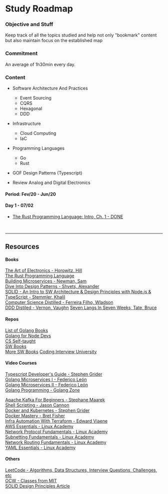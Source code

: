 # Study Roadmap

### Objective and Stuff

Keep track of all the topics studied and help not only "bookmark" content but also maintain focus on the established map</br>

### Commitment

An average of 1h30min every day.

### **Content**

- Software Architecture And Practices
  - Event Sourcing
  - CQRS
  - Hexagonal
  - DDD

- Infrastructure
  - Cloud Computing
  - IaC

- Programming Languages
  - Go
  - Rust

- GOF Design Patterns (Typescript)

- Review Analog and Digital Electronics

#### Period: Fev/20 - Jun/20

#### Day 1 - 07/02

- [The Rust Programming Language: Intro, Ch. 1 - DONE](https://doc.rust-lang.org/book/ch01-00-getting-started.html)

</br>

---

## **Resources**

#### Books

[The Art of Electronics - Horowitz, Hill](https://www.amazon.com/Art-Electronics-Paul-Horowitz/dp/0521809266)</br>
[The Rust Programming Language](https://doc.rust-lang.org/book/)</br>
[Building Microservices - Newman, Sam](https://www.amazon.com/Building-Microservices-Designing-Fine-Grained-Systems/dp/1491950358)</br>
[Dive Into Design Patterns - Shvets, Alexander](https://sourcemaking.com/design_patterns)<br/>
[SOLID - An Intro to SW Architecture & Design Principles with Node.js & TypeScript - Stemmler, Khalil](https://solidbook.io/)</br>
[Computer Science Distilled - Ferreira Filho, Wladson](https://sourcemaking.com/computer-science-distilled)</br>
[DDD Distiled - Vernon, Vaughn](https://github.com/phulei/books-1/blob/master/software-development/domain-driven-design-distilled.pdf)
[Seven Langs In Seven Weeks, Tate, Bruce](https://www.amazon.com/Seven-Languages-Weeks-Programming-Programmers/dp/193435659X)
</br>

#### Repos

[List of Golang Books](https://github.com/dariubs/GoBooks)</br>
[Golang for Node Devs](https://github.com/rennanbadaro/golang-for-nodejs-developers)</br>
[CS Self-taught](https://github.com/ossu/computer-science)<br/>
[SW Books](https://gist.github.com/rennanbadaro/0fd4fde61a459f64b40d6d166b4d9cbc)<br/>
[More SW Books](https://github.com/EbookFoundation/free-programming-books)
[Coding Interview University](https://github.com/rennanbadaro/coding-interview-university)</br>

#### Video Courses

[Typescript Developer's Guide - Stephen Grider](https://www.udemy.com/course/typescript-the-complete-developers-guide/learn/)<br/>
[Golang Microservices I - Federico León](https://www.udemy.com/course/golang-the-ultimate-guide-to-microservices-in-go-part-1/)<br/>
[Golang Microservices II - Federico León](https://www.udemy.com/course/golang-how-to-design-and-build-rest-microservices-in-go/learn/)</br>
[Golang Programming - Golang Zone](https://www.udemy.com/course/go-golang-programming-course/learn/)<br/>

[Apache Kafka For Beginners - Stephane Maarek](https://www.udemy.com/course/apache-kafka/)<br/>
[Shell Scripting - Jason Cannon](https://www.udemy.com/course/shell-scripting-linux/learn/)<br/>
[Docker and Kubernetes - Stephen Grider](https://www.udemy.com/course/docker-and-kubernetes-the-complete-guide/)<br/>
[Docker Mastery - Bret Fisher](https://www.udemy.com/course/docker-mastery/)<br/>
[Infra Automation With Terraform - Edward Viaene](https://www.udemy.com/course/learn-devops-infrastructure-automation-with-terraform/)<br/>
[AWS Essentials - Linux Academy](https://www.udemy.com/course/linux-academy-aws-essentials-2019/)<br/>
[Network Protocol Fundamentals - Linux Academy](https://www.udemy.com/course/linux-academy-network-protocol-fundamentals/learn/)<br/>
[Subnetting Fundamentals - Linux Academy](https://www.udemy.com/course/subnetting-fundamentals/)<br/>
[Network Routing Fundamentals - Linux Academy](https://www.udemy.com/course/linux-academy-network-routing-fundamentals/)<br/>
[YAML Essentials - Linux Academy](https://www.udemy.com/course/yaml-essentials/)<br/>

#### Others

[LeetCode - Algorithms, Data Structures, Interview Questions, Challenges, etc](https://leetcode.com/explore/learn/)<br/>
[OCW - Classes from MIT](https://ocw.mit.edu/courses/electrical-engineering-and-computer-science/)<br/>
[SOLID Design Principles Article](https://stackify.com/solid-design-principles/)<br/>
